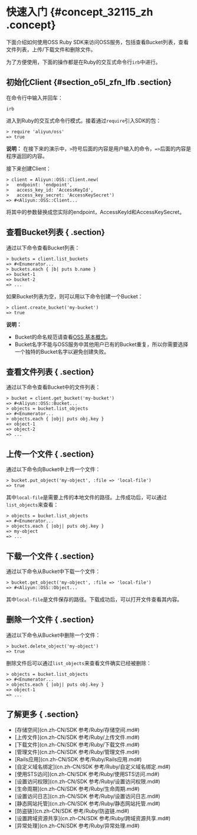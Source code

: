 # 快速入门 {#concept_32115_zh .concept}

下面介绍如何使用OSS Ruby SDK来访问OSS服务，包括查看Bucket列表，查看文件列表，上传/下载文件和删除文件。

为了方便使用，下面的操作都是在Ruby的交互式命令行`irb`中进行。

## 初始化Client {#section_o5l_zfn_lfb .section}

在命令行中输入并回车：

```language-ruby
irb

```

进入到Ruby的交互式命令行模式。接着通过`require`引入SDK的包：

```language-ruby
> require 'aliyun/oss'
=> true

```

**说明：** 在接下来的演示中，`>`符号后面的内容是用户输入的命令，`=>`后面的内容是程序返回的内容。

接下来创建Client：

```language-ruby
> client = Aliyun::OSS::Client.new(
>   endpoint: 'endpoint',
>   access_key_id: 'AccessKeyId',
>   access_key_secret: 'AccessKeySecret')
=> #<Aliyun::OSS::Client...

```

将其中的参数替换成您实际的endpoint，AccessKeyId和AccessKeySecret。

## 查看Bucket列表 { .section}

通过以下命令查看Bucket列表：

```language-ruby
> buckets = client.list_buckets
=> #<Enumerator...
> buckets.each { |b| puts b.name }
=> bucket-1
=> bucket-2
=> ...

```

如果Bucket列表为空，则可以用以下命令创建一个Bucket：

```language-ruby
> client.create_bucket('my-bucket')
=> true

```

**说明：** 

-   Bucket的命名规范请查看[OSS 基本概念](../../../../cn.zh-CN/开发指南/基本概念介绍.md#)。
-   Bucket名字不能与OSS服务中其他用户已有的Bucket重复，所以你需要选择一个独特的Bucket名字以避免创建失败。

## 查看文件列表 { .section}

通过以下命令查看Bucket中的文件列表：

```language-ruby
> bucket = client.get_bucket('my-bucket')
=> #<Aliyun::OSS::Bucket...
> objects = bucket.list_objects
=> #<Enumerator...
> objects.each { |obj| puts obj.key }
=> object-1
=> object-2
=> ...

```

## 上传一个文件 { .section}

通过以下命令向Bucket中上传一个文件：

```language-ruby
> bucket.put_object('my-object', :file => 'local-file')
=> true

```

其中`local-file`是需要上传的本地文件的路径。上传成功后，可以通过`list_objects`来查看：

```language-ruby
> objects = bucket.list_objects
=> #<Enumerator...
> objects.each { |obj| puts obj.key }
=> my-object
=> ...

```

## 下载一个文件 { .section}

通过以下命令从Bucket中下载一个文件：

```language-ruby
> bucket.get_object('my-object', :file => 'local-file')
=> #<Aliyun::OSS::Object...

```

其中`local-file`是文件保存的路径。下载成功后，可以打开文件查看其内容。

## 删除一个文件 { .section}

通过以下命令从Bucket中删除一个文件：

```language-ruby
> bucket.delete_object('my-object')
=> true

```

删除文件后可以通过`list_objects`来查看文件确实已经被删除：

```language-ruby
> objects = bucket.list_objects
=> #<Enumerator...
> objects.each { |obj| puts obj.key }
=> object-1
=> ...

```

## 了解更多 { .section}

-    [存储空间](cn.zh-CN/SDK 参考/Ruby/存储空间.md#) 
-    [上传文件](cn.zh-CN/SDK 参考/Ruby/上传文件.md#) 
-    [下载文件](cn.zh-CN/SDK 参考/Ruby/下载文件.md#) 
-    [管理文件](cn.zh-CN/SDK 参考/Ruby/管理文件.md#)
-    [Rails应用](cn.zh-CN/SDK 参考/Ruby/Rails应用.md#) 
-    [自定义域名绑定](cn.zh-CN/SDK 参考/Ruby/自定义域名绑定.md#) 
-    [使用STS访问](cn.zh-CN/SDK 参考/Ruby/使用STS访问.md#) 
-    [设置访问权限](cn.zh-CN/SDK 参考/Ruby/设置访问权限.md#) 
-    [生命周期](cn.zh-CN/SDK 参考/Ruby/生命周期.md#) 
-    [设置访问日志](cn.zh-CN/SDK 参考/Ruby/设置访问日志.md#)
-    [静态网站托管](cn.zh-CN/SDK 参考/Ruby/静态网站托管.md#)
-    [防盗链](cn.zh-CN/SDK 参考/Ruby/防盗链.md#) 
-    [设置跨域资源共享](cn.zh-CN/SDK 参考/Ruby/跨域资源共享.md#) 
-    [异常处理](cn.zh-CN/SDK 参考/Ruby/异常处理.md#) 

